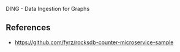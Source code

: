 DING - Data Ingestion for Graphs

## References

+ https://github.com/fyrz/rocksdb-counter-microservice-sample
